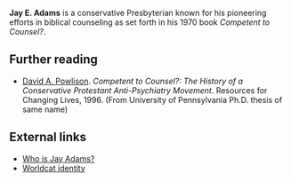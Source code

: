 **Jay E. Adams** is a conservative Presbyterian known for his
pioneering efforts in biblical counseling as set forth in his 1970
book *Competent to Counsel?*.


## Further reading

-   [David A. Powlison](David_A._Powlison "David A. Powlison").
    *Competent to Counsel?: The History of a Conservative Protestant Anti-Psychiatry Movement*.
    Resources for Changing Lives, 1996. (From University of
    Pennsylvania Ph.D. thesis of same name)

## External links

-   [Who is Jay Adams?](http://www.timelesstexts.com/aadams.htm)
-   [Worldcat identity](http://www.worldcat.org/identities/lccn-n50-36855)



